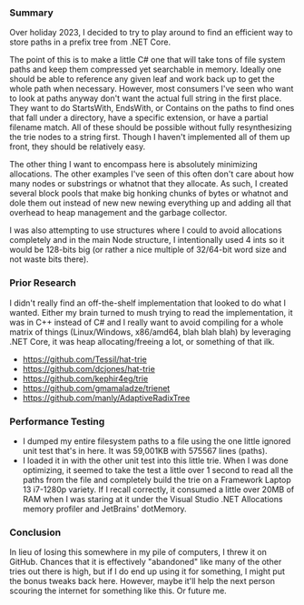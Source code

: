 ### Summary
Over holiday 2023, I decided to try to play around to find an efficient way to store paths in a prefix tree from .NET Core.

The point of this is to make a little C# one that will take tons of file system paths and keep them compressed yet searchable in memory. Ideally one should be able to reference any given leaf and work back up to get the whole path when necessary.
However, most consumers I've seen who want to look at paths anyway don't want the actual full string in the first place. They want to do StartsWith, EndsWith, or Contains on the paths to find ones that fall under a directory, have a specific extension, or have a partial filename match.
All of these should be possible without fully resynthesizing the trie nodes to a string first. Though I haven't implemented all of them up front, they should be relatively easy.

The other thing I want to encompass here is absolutely minimizing allocations. The other examples I've seen of this often don't care about how many nodes or substrings or whatnot that they allocate. As such, I created several block pools that make big honking chunks of bytes or whatnot and dole them out instead of new new newing everything up and adding all that overhead to heap management and the garbage collector.

I was also attempting to use structures where I could to avoid allocations completely and in the main Node structure, I intentionally used 4 ints so it would be 128-bits big (or rather a nice multiple of 32/64-bit word size and not waste bits there).

### Prior Research
I didn't really find an off-the-shelf implementation that looked to do what I wanted. Either my brain turned to mush trying to read the implementation, it was in C++ instead of C# and I really want to avoid compiling for a whole matrix of things (Linux/Windows, x86/amd64, blah blah blah) by leveraging .NET Core, it was heap allocating/freeing a lot, or something of that ilk. 

- https://github.com/Tessil/hat-trie
- https://github.com/dcjones/hat-trie
- https://github.com/kephir4eg/trie
- https://github.com/gmamaladze/trienet
- https://github.com/manly/AdaptiveRadixTree

### Performance Testing
- I dumped my entire filesystem paths to a file using the one little ignored unit test that's in here. It was 59,001KB with 575567 lines (paths).
- I loaded it in with the other unit test into this little trie. When I was done optimizing, it seemed to take the test a little over 1 second to read all the paths from the file and completely build the trie on a Framework Laptop 13 i7-1280p variety. If I recall correctly, it consumed a little over 20MB of RAM when I was staring at it under the Visual Studio .NET Allocations memory profiler and JetBrains' dotMemory.

### Conclusion
In lieu of losing this somewhere in my pile of computers, I threw it on GitHub. Chances that it is effectively "abandoned" like many of the other tries out there is high, but if I do end up using it for something, I might put the bonus tweaks back here.
However, maybe it'll help the next person scouring the internet for something like this. Or future me.
